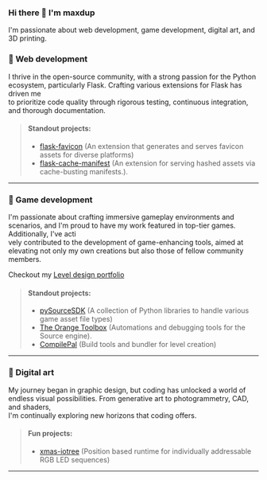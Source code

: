 ### Hi there 👋 I'm maxdup
I'm passionate about web development, game development, digital art, and 3D printing.

### 🧙 Web development
I thrive in the open-source community, with a strong passion for the Python ecosystem, particularly Flask. Crafting various extensions for Flask has driven me\
 to prioritize code quality through rigorous testing, continuous integration, and thorough documentation.

> #### Standout projects:
> - [flask-favicon](https://github.com/maxdup/flask-favicon) (An extension that generates and serves favicon assets for diverse platforms)
> - [flask-cache-manifest](https://github.com/maxdup/flask-cache-manifest) (An extension for serving hashed assets via cache-busting manifests.).

---

### 👾 Game development
I'm passionate about crafting immersive gameplay environments and scenarios, and I'm proud to have my work featured in top-tier games. Additionally, I've acti\
vely contributed to the development of game-enhancing tools, aimed at elevating not only my own creations but also those of fellow community members.

Checkout my [Level design portfolio](https://mdupuis.com)

> #### Standout projects:
> - [pySourceSDK](https://pysourcesdk.github.io/hub/) (A collection of Python libraries to handle various game asset file types)
> - [The Orange Toolbox](https://github.com/The-Orange-Toolbox) (Automations and debugging tools for the Source engine).
> - [CompilePal](https://github.com/ruarai/CompilePal) (Build tools and bundler for level creation)

---

### 🎨 Digital art
My journey began in graphic design, but coding has unlocked a world of endless visual possibilities. From generative art to photogrammetry, CAD, and shaders, \
I'm continually exploring new horizons that coding offers.

> #### Fun projects:
> - [xmas-iotree](https://github.com/maxdup/xmas-iotree/tree/master) (Position based runtime for individually addressable RGB LED sequences)

---
